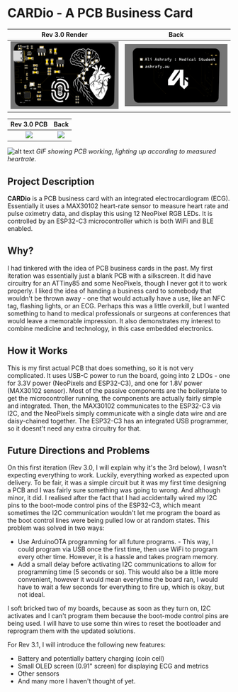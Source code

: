 # CARDio - A PCB Business Card


Rev 3.0 Render          | Back
:-------------------------:|:-------------------------:
![](render_front.png)  |  ![](render_back.png)


Rev 3.0 PCB             |  Back
:-------------------------:|:-------------------------:
![](image-1.png)  |  ![](image.png)


![alt text](IMG_7430.gif)
*GIF showing PCB working, lighting up according to measured heartrate.*
## Project Description
**CARDio** is a PCB business card with an integrated electrocardiogram (ECG). Essentially it uses a MAX30102 heart-rate sensor to measure heart rate and pulse oximetry data, and display this using 12 NeoPixel RGB LEDs. It is controlled by an ESP32-C3 microcontroller which is both WiFi and BLE enabled.

## Why?
I had tinkered with the idea of PCB business cards in the past. My first iteration was essentially just a blank PCB with a silkscreen. It did have circuitry for an ATTiny85 and some NeoPixels, though I never got it to work properly. I liked the idea of handing a business card to somebody that wouldn't be thrown away - one that would actually have a use, like an NFC tag, flashing lights, or an ECG. Perhaps this was a little overkill, but I wanted something to hand to medical professionals or surgeons at conferences that would leave a memorable impression. It also demonstrates my interest to combine medicine and technology, in this case embedded electronics. 

## How it Works
This is my first actual PCB that does something, so it is not very complicated. It uses USB-C power to run the board, going into 2 LDOs - one for 3.3V power (NeoPixels and ESP32-C3), and one for 1.8V power (MAX30102 sensor). Most of the passive components are the boilerplate to get the microcontroller running, the components are actually fairly simple and integrated. Then, the MAX30102 communicates to the ESP32-C3 via I2C, and the NeoPixels simply communicate with a single data wire and are daisy-chained together. The ESP32-C3 has an integrated USB programmer, so it doesnt't need any extra circuitry for that. 

## Future Directions and Problems
On this first iteration (Rev 3.0, I will explain why it's the 3rd below), I wasn't expecting everything to work. Luckily, everything worked as expected upon delivery. To be fair, it was a simple circuit but it was my first time designing a PCB and I was fairly sure something was going to wrong. And although minor, it did. I realised after the fact that I had accidentally wired my I2C pins to the boot-mode control pins of the ESP32-C3, which meant sometimes the I2C communication wouldn't let me program the board as the boot control lines were being pulled low or at random states. This problem was solved in two ways:
- Use ArduinoOTA programming for all future programs. - This way, I could program via USB once the first time, then use WiFi to program every other time. However, it is a hassle and takes program memory.
- Add a small delay before activating I2C communications to allow for programming time (5 seconds or so). This would also be a little more convenient, however it would mean everytime the board ran, I would have to wait a few seconds for everything to fire up, which is okay, but not ideal.

I soft bricked two of my boards, because as soon as they turn on, I2C activates and I can't program them because the boot-mode control pins are being used. I will have to use some thin wires to reset the bootloader and reprogram them with the updated solutions.

For Rev 3.1, I will introduce the following new features:
- Battery and potentially battery charging (coin cell)
- Small OLED screen (0.91" screen) for displaying ECG and metrics
- Other sensors
- And many more I haven't thought of yet.


